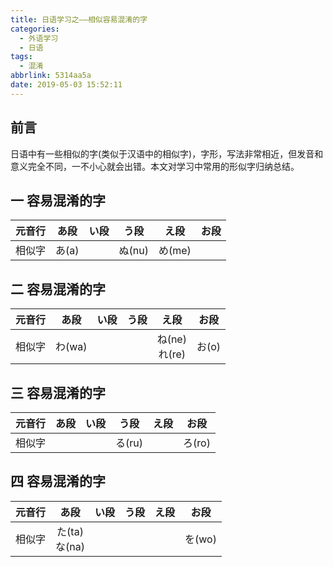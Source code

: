 ```yaml
---
title: 日语学习之——相似容易混淆的字
categories:
  - 外语学习
  - 日语
tags:
  - 混淆
abbrlink: 5314aa5a
date: 2019-05-03 15:52:11
---
```


## 前言
日语中有一些相似的字(类似于汉语中的相似字)，字形，写法非常相近，但发音和意义完全不同，一不小心就会出错。本文对学习中常用的形似字归纳总结。

## 一  容易混淆的字

| 元音行 | あ段  | い段 |  う段  |  え段  | お段 |
| :----: | :---: | :--: | :----: | :----: | :--: |
| 相似字 | あ(a) |      | ぬ(nu) | め(me) |      |  

<!--more-->

## 二  容易混淆的字

| 元音行 |  あ段  | い段 | う段 |      え段      | お段  |
| :----: | :----: | :--: | :--: | :------------: | :---: |
| 相似字 | わ(wa) |      |      | ね(ne)<br/>れ(re) | お(o) |

  
## 三  容易混淆的字

| 元音行 | あ段 | い段 |  う段  | え段 |  お段  |
| :----: | :--: | :--: | :----: | :--: | :----: |
| 相似字 |      |      | る(ru) |      | ろ(ro) |

## 四  容易混淆的字

| 元音行 |       あ段        | い段 | う段 | え段 |  お段  |
| :----: | :---------------: | :--: | :--: | :--: | :----: |
| 相似字 | た(ta)<br/>な(na) |      |      |      | を(wo) |
